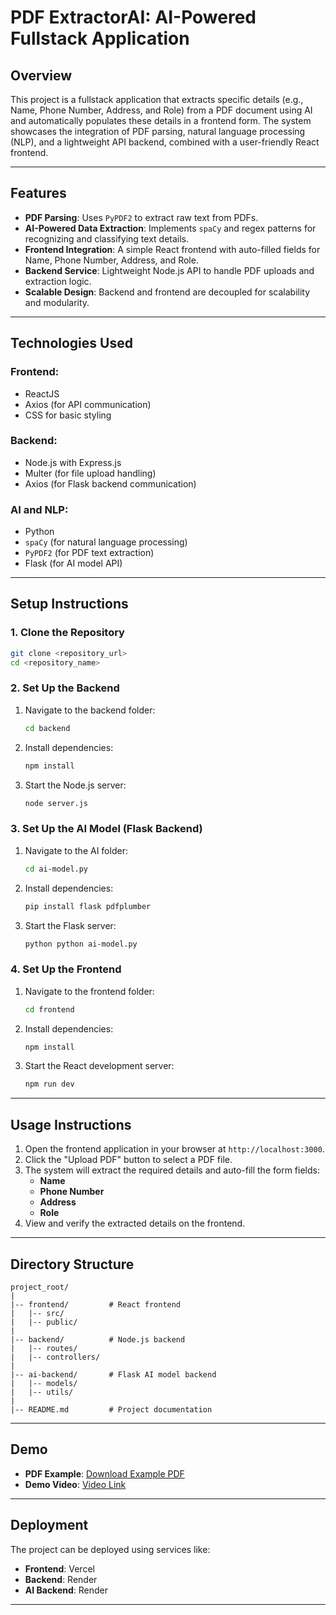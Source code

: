 # PDF ExtractorAI: AI-Powered Fullstack Application

## **Overview**
This project is a fullstack application that extracts specific details (e.g., Name, Phone Number, Address, and Role) from a PDF document using AI and automatically populates these details in a frontend form. The system showcases the integration of PDF parsing, natural language processing (NLP), and a lightweight API backend, combined with a user-friendly React frontend.

---

## **Features**
- **PDF Parsing**: Uses `PyPDF2` to extract raw text from PDFs.
- **AI-Powered Data Extraction**: Implements `spaCy` and regex patterns for recognizing and classifying text details.
- **Frontend Integration**: A simple React frontend with auto-filled fields for Name, Phone Number, Address, and Role.
- **Backend Service**: Lightweight Node.js API to handle PDF uploads and extraction logic.
- **Scalable Design**: Backend and frontend are decoupled for scalability and modularity.

---

## **Technologies Used**

### **Frontend**:
- ReactJS
- Axios (for API communication)
- CSS for basic styling

### **Backend**:
- Node.js with Express.js
- Multer (for file upload handling)
- Axios (for Flask backend communication)

### **AI and NLP**:
- Python
- `spaCy` (for natural language processing)
- `PyPDF2` (for PDF text extraction)
- Flask (for AI model API)

---

## **Setup Instructions**

### **1. Clone the Repository**
```bash
git clone <repository_url>
cd <repository_name>
```

### **2. Set Up the Backend**
1. Navigate to the backend folder:
   ```bash
   cd backend
   ```
2. Install dependencies:
   ```bash
   npm install
   ```
3. Start the Node.js server:
   ```bash
   node server.js
   ```

### **3. Set Up the AI Model (Flask Backend)**
1. Navigate to the AI folder:
   ```bash
   cd ai-model.py

   ```

2. Install dependencies:
   ```bash
   pip install flask pdfplumber
   ```
3. Start the Flask server:
   ```bash
   python python ai-model.py
   ```

### **4. Set Up the Frontend**
1. Navigate to the frontend folder:
   ```bash
   cd frontend
   ```
2. Install dependencies:
   ```bash
   npm install
   ```
3. Start the React development server:
   ```bash
   npm run dev
   ```

---

## **Usage Instructions**
1. Open the frontend application in your browser at `http://localhost:3000`.
2. Click the "Upload PDF" button to select a PDF file.
3. The system will extract the required details and auto-fill the form fields:
   - **Name**
   - **Phone Number**
   - **Address**
   - **Role**
4. View and verify the extracted details on the frontend.

---

## **Directory Structure**
```
project_root/
|
|-- frontend/         # React frontend
|   |-- src/
|   |-- public/
|
|-- backend/          # Node.js backend
|   |-- routes/
|   |-- controllers/
|
|-- ai-backend/       # Flask AI model backend
|   |-- models/
|   |-- utils/
|
|-- README.md         # Project documentation
```

---

## **Demo**
- **PDF Example**: [Download Example PDF](https://drive.google.com/file/d/1WTCFX4gTCwLNfsiWQyxLWyVdABQ3ko7T/view?usp=sharing)
- **Demo Video**: [Video Link](https://drive.google.com/file/d/1ZyUy79my9W6nUym12kCWJn9ODOMd11u4/view?usp=drive_link)

---

## **Deployment**
The project can be deployed using services like:
- **Frontend**: Vercel 
- **Backend**: Render 
- **AI Backend**: Render 

---






